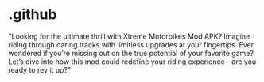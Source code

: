 # .github
"Looking for the ultimate thrill with Xtreme Motorbikes Mod APK? Imagine riding through daring tracks with limitless upgrades at your fingertips. Ever wondered if you’re missing out on the true potential of your favorite game? Let’s dive into how this mod could redefine your riding experience—are you ready to rev it up?"
